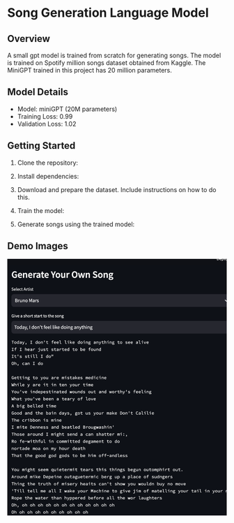 # Song Generation Language Model

## Overview

A small gpt model is trained from scratch for generating songs. The model is trained on Spotify million songs dataset obtained from Kaggle. The MiniGPT trained in this project has 20 million parameters.

## Model Details

- Model: miniGPT (20M parameters)
- Training Loss: 0.99
- Validation Loss: 1.02

## Getting Started

1. Clone the repository:

2. Install dependencies:

3. Download and prepare the dataset. Include instructions on how to do this.

4. Train the model:

5. Generate songs using the trained model:

## Demo Images

![Application Preview](images/demo.png)
